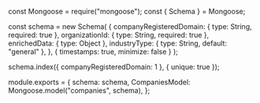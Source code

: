 const Mongoose = require("mongoose");
const { Schema } = Mongoose;

const schema = new Schema(
	{
		companyRegisteredDomain: { type: String, required: true },
		organizationId: { type: String, required: true },
		enrichedData: { type: Object },
		industryType: { type: String, default: "general" },
	},
	{ timestamps: true, minimize: false }
);

schema.index({ companyRegisteredDomain: 1 }, { unique: true });

module.exports = {
	schema: schema,
	CompaniesModel: Mongoose.model("companies", schema),
};
